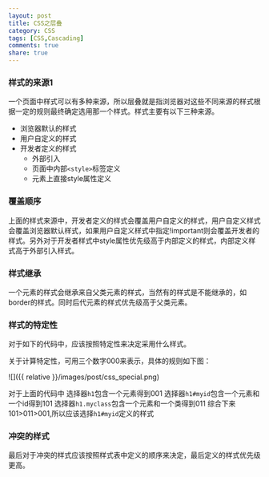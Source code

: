 ```yaml
---
layout: post
title: CSS之层叠
category: CSS
tags: [CSS,Cascading]
comments: true
share: true
---
```


### 样式的来源1
一个页面中样式可以有多种来源，所以层叠就是指浏览器对这些不同来源的样式根据一定的规则最终确定选用那一个样式。样式主要有以下三种来源。

- 浏览器默认的样式
- 用户自定义的样式
- 开发者定义的样式
	+ 外部引入
	+ 页面中内部`<style>`标签定义
	+ 元素上直接style属性定义

### 覆盖顺序
上面的样式来源中，开发者定义的样式会覆盖用户自定义的样式，用户自定义样式会覆盖浏览器默认样式，如果用户自定义样式中指定!important则会覆盖开发者的样式。另外对于开发者样式中style属性优先级高于内部定义的样式，内部定义样式高于外部引入样式。

### 样式继承
一个元素的样式会继承来自父类元素的样式，当然有的样式是不能继承的，如border的样式。同时后代元素的样式优先级高于父类元素。

### 样式的特定性
对于如下的代码中，应该按照特定性来决定采用什么样式。
<script async src="https://jsfiddle.net/HerimVane/va1m63ge/2/embed/html,css,result/"></script>
关于计算特定性，可用三个数字000来表示，具体的规则如下图：

![]({{ relative }}/images/post/css_special.png)

对于上面的代码中
选择器`h1`包含一个元素得到001
选择器`h1#myid`包含一个元素和一个id得到101
选择器`h1.myclass`包含一个元素和一个类得到011
综合下来101&gt;011&gt;001,所以应该选择`h1#myid`定义的样式

### 冲突的样式
最后对于冲突的样式应该按照样式表中定义的顺序来决定，最后定义的样式优先级更高。

